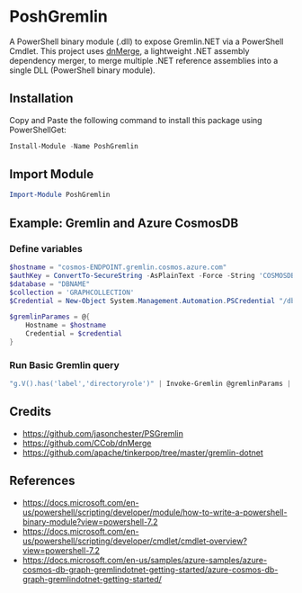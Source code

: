 # PoshGremlin

A PowerShell binary module (.dll) to expose Gremlin.NET via a PowerShell Cmdlet. This project uses [dnMerge](https://github.com/CCob/dnMerge), a lightweight .NET assembly dependency merger, to merge multiple .NET reference assemblies into a single DLL (PowerShell binary module).

## Installation

Copy and Paste the following command to install this package using PowerShellGet:

```PowerShell
Install-Module -Name PoshGremlin
```

## Import Module

```PowerShell
Import-Module PoshGremlin
```

## Example: Gremlin and Azure CosmosDB

### Define variables

```PowerShell
$hostname = "cosmos-ENDPOINT.gremlin.cosmos.azure.com"
$authKey = ConvertTo-SecureString -AsPlainText -Force -String 'COSMOSDB-KEY'
$database = "DBNAME"
$collection = 'GRAPHCOLLECTION' 
$Credential = New-Object System.Management.Automation.PSCredential "/dbs/$database/colls/$collection", $authKey

$gremlinParames = @{
    Hostname = $hostname
    Credential = $credential
}
```

### Run Basic Gremlin query

```PowerShell
"g.V().has('label','directoryrole')" | Invoke-Gremlin @gremlinParams | convertTo-Json -Depth 10 
```

## Credits

* https://github.com/jasonchester/PSGremlin
* https://github.com/CCob/dnMerge
* https://github.com/apache/tinkerpop/tree/master/gremlin-dotnet

## References

* https://docs.microsoft.com/en-us/powershell/scripting/developer/module/how-to-write-a-powershell-binary-module?view=powershell-7.2
* https://docs.microsoft.com/en-us/powershell/scripting/developer/cmdlet/cmdlet-overview?view=powershell-7.2
* https://docs.microsoft.com/en-us/samples/azure-samples/azure-cosmos-db-graph-gremlindotnet-getting-started/azure-cosmos-db-graph-gremlindotnet-getting-started/